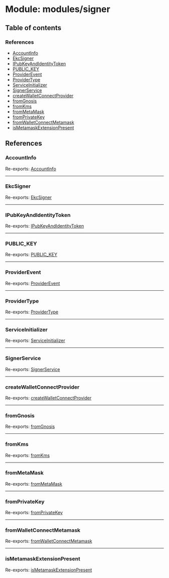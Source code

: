 # Module: modules/signer

## Table of contents

### References

- [AccountInfo](modules_signer.md#accountinfo)
- [EkcSigner](modules_signer.md#ekcsigner)
- [IPubKeyAndIdentityToken](modules_signer.md#ipubkeyandidentitytoken)
- [PUBLIC\_KEY](modules_signer.md#public_key)
- [ProviderEvent](modules_signer.md#providerevent)
- [ProviderType](modules_signer.md#providertype)
- [ServiceInitializer](modules_signer.md#serviceinitializer)
- [SignerService](modules_signer.md#signerservice)
- [createWalletConnectProvider](modules_signer.md#createwalletconnectprovider)
- [fromGnosis](modules_signer.md#fromgnosis)
- [fromKms](modules_signer.md#fromkms)
- [fromMetaMask](modules_signer.md#frommetamask)
- [fromPrivateKey](modules_signer.md#fromprivatekey)
- [fromWalletConnectMetamask](modules_signer.md#fromwalletconnectmetamask)
- [isMetamaskExtensionPresent](modules_signer.md#ismetamaskextensionpresent)

## References

### AccountInfo

Re-exports: [AccountInfo](modules_signer_signer_types.md#accountinfo)

___

### EkcSigner

Re-exports: [EkcSigner](../classes/modules_signer_ekcSigner.EkcSigner.md)

___

### IPubKeyAndIdentityToken

Re-exports: [IPubKeyAndIdentityToken](../interfaces/modules_signer_signer_types.IPubKeyAndIdentityToken.md)

___

### PUBLIC\_KEY

Re-exports: [PUBLIC\_KEY](modules_signer_signer_types.md#public_key)

___

### ProviderEvent

Re-exports: [ProviderEvent](../enums/modules_signer_signer_types.ProviderEvent.md)

___

### ProviderType

Re-exports: [ProviderType](../enums/modules_signer_signer_types.ProviderType.md)

___

### ServiceInitializer

Re-exports: [ServiceInitializer](modules_signer_signer_service.md#serviceinitializer)

___

### SignerService

Re-exports: [SignerService](../classes/modules_signer_signer_service.SignerService.md)

___

### createWalletConnectProvider

Re-exports: [createWalletConnectProvider](modules_signer_walletConnectMetamask.md#createwalletconnectprovider)

___

### fromGnosis

Re-exports: [fromGnosis](modules_signer_gnosisSigner.md#fromgnosis)

___

### fromKms

Re-exports: [fromKms](modules_signer_walletConnectKms.md#fromkms)

___

### fromMetaMask

Re-exports: [fromMetaMask](modules_signer_metamaskSigner.md#frommetamask)

___

### fromPrivateKey

Re-exports: [fromPrivateKey](modules_signer_privateKeySigner.md#fromprivatekey)

___

### fromWalletConnectMetamask

Re-exports: [fromWalletConnectMetamask](modules_signer_walletConnectMetamask.md#fromwalletconnectmetamask)

___

### isMetamaskExtensionPresent

Re-exports: [isMetamaskExtensionPresent](modules_signer_metamaskSigner.md#ismetamaskextensionpresent)
